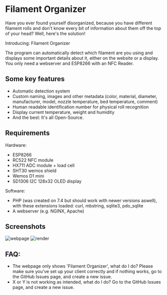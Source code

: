 # Filament Organizer
Have you ever found yourself disorganized, because you have different filament rolls and don't know every bit of information about them off the top of your head? Well, here's the solution!

Introducing: Filament Organizer

The program can automatically detect which filament are you using and displays some important details about it, either on the website or a display. You only need a webserver and ESP8266 with an NFC Reader.

## Some key features
* Automatic detection system
* Custom naming, images and other metadata (color, material, diameter, manufacturer, model, nozzle temperature, bed temperature, comment)
* Human readable identification number for physical roll recognition
* Display current temperature, weight and humidity
* And the best: It's all Open-Source.

## Requirements
Hardware:
* ESP8266
* RC522 NFC module
* HX711 ADC module + load cell
* SHT30 wemos shield
* Wemos D1 mini
* SD1306 I2C 128x32 OLED display

Software:
* PHP (was created on 7.4 but should work with newer versions aswell), with these extensions loaded: curl, mbstring, sqlite3, pdo_sqlite
* A webserver (e.g. NGINX, Apache)

## Screenshots
![webpage](https://github.com/szalovszky/filament-organizer/blob/main/.images/webapp.png?raw=true)
![render](https://github.com/szalovszky/filament-organizer/blob/main/.images/render.png?raw=true)

## FAQ:
* The webpage only shows 'Filament Organizer', what do I do? Please make sure you've set up your client correctly and if nothing works, go to the GitHub Issues page, and create a new issue.
* X or Y is not working as intended, what do I do? Go to the GitHub Issues page, and create a new issue.
